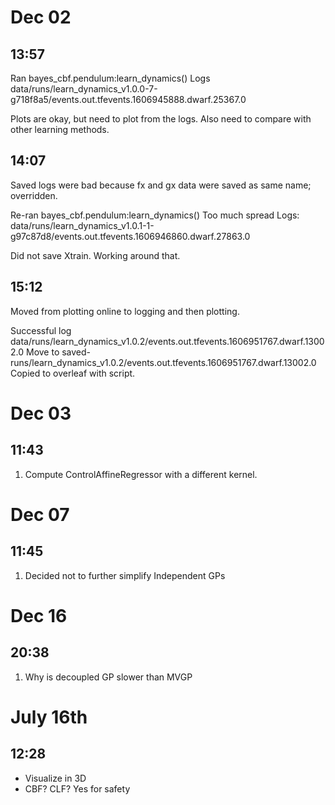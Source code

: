 # Dec 02

## 13:57
Ran bayes_cbf.pendulum:learn_dynamics()
Logs data/runs/learn_dynamics_v1.0.0-7-g718f8a5/events.out.tfevents.1606945888.dwarf.25367.0

Plots are okay, but need to plot from the logs.
Also need to compare with other learning methods.

## 14:07
Saved logs were bad because fx and gx data were saved as same name; overridden.

Re-ran bayes_cbf.pendulum:learn_dynamics()
Too much spread
Logs: data/runs/learn_dynamics_v1.0.1-1-g97c87d8/events.out.tfevents.1606946860.dwarf.27863.0

Did not save Xtrain. Working around that.

## 15:12

Moved from plotting online to logging and then plotting.

Successful log
data/runs/learn_dynamics_v1.0.2/events.out.tfevents.1606951767.dwarf.13002.0
Move to saved-runs/learn_dynamics_v1.0.2/events.out.tfevents.1606951767.dwarf.13002.0
Copied to overleaf with script.

# Dec 03

## 11:43

1. Compute ControlAffineRegressor with a different kernel.

# Dec 07

## 11:45

1. Decided not to further simplify Independent GPs



# Dec 16

## 20:38

1. Why is decoupled GP slower than MVGP

# July 16th

## 12:28

  + Visualize in 3D
  + CBF? CLF? Yes for safety
